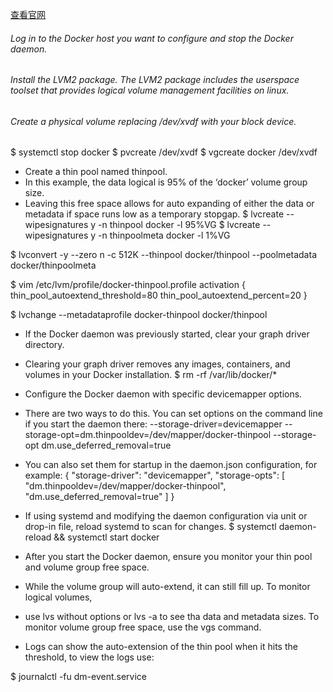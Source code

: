 [查看官网](https://docs.docker.com/engine/userguide/storagedriver/device-mapper-driver/#image-layering-and-sharing)
###### Log in to the Docker host you want to configure and stop the Docker daemon.
###### Install the LVM2 package. The LVM2 package includes the userspace toolset that provides logical volume management facilities on linux.
###### Create a physical volume replacing /dev/xvdf with your block device.

$ systemctl stop docker
$ pvcreate /dev/xvdf
$ vgcreate docker /dev/xvdf

* Create a thin pool named thinpool.
* In this example, the data logical is 95% of the ‘docker’ volume group size.
* Leaving this free space allows for auto expanding of either the data or metadata if space runs low as a temporary stopgap.
$ lvcreate --wipesignatures y -n thinpool docker -l 95%VG
$ lvcreate --wipesignatures y -n thinpoolmeta docker -l 1%VG

$ lvconvert -y --zero n -c 512K --thinpool docker/thinpool --poolmetadata docker/thinpoolmeta

$ vim /etc/lvm/profile/docker-thinpool.profile
activation {
    thin_pool_autoextend_threshold=80
    thin_pool_autoextend_percent=20
}

$ lvchange --metadataprofile docker-thinpool docker/thinpool

* If the Docker daemon was previously started, clear your graph driver directory.
* Clearing your graph driver removes any images, containers, and volumes in your Docker installation.
$ rm -rf /var/lib/docker/*

* Configure the Docker daemon with specific devicemapper options.
* There are two ways to do this. You can set options on the command line if you start the daemon there:
--storage-driver=devicemapper --storage-opt=dm.thinpooldev=/dev/mapper/docker-thinpool --storage-opt dm.use_deferred_removal=true

* You can also set them for startup in the daemon.json configuration, for example:
 {
     "storage-driver": "devicemapper",
     "storage-opts": [
         "dm.thinpooldev=/dev/mapper/docker-thinpool",
         "dm.use_deferred_removal=true"
     ]
 }
 
 
* If using systemd and modifying the daemon configuration via unit or drop-in file, reload systemd to scan for changes.
$ systemctl daemon-reload && systemctl start docker

* After you start the Docker daemon, ensure you monitor your thin pool and volume group free space.
* While the volume group will auto-extend, it can still fill up. To monitor logical volumes, 
* use lvs without options or lvs -a to see tha data and metadata sizes. To monitor volume group free space, use the vgs command.
* Logs can show the auto-extension of the thin pool when it hits the threshold, to view the logs use:

$ journalctl -fu dm-event.service

